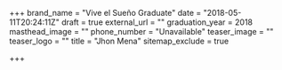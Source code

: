 +++
brand_name = "Vive el Sueño Graduate"
date = "2018-05-11T20:24:11Z"
draft = true
external_url = ""
graduation_year = 2018
masthead_image = ""
phone_number = "Unavailable"
teaser_image = ""
teaser_logo = ""
title = "Jhon Mena"
sitemap_exclude = true

+++
